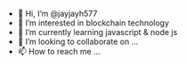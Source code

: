 - 👋 Hi, I’m @jayjayh577
- 👀 I’m interested in blockchain technology
- 🌱 I’m currently learning javascript & node js
- 💞️ I’m looking to collaborate on ...
- 📫 How to reach me ...

<!---
jayjayh577/jayjayh577 is a ✨ special ✨ repository because its `README.md` (this file) appears on your GitHub profile.
You can click the Preview link to take a look at your changes.
--->
